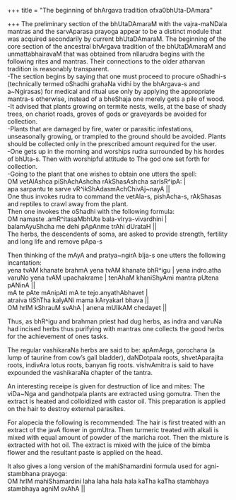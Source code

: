 +++
title = "The beginning of bhArgava tradition ofxa0bhUta-DAmara"

+++
The preliminary section of the bhUtaDAmaraM with the vajra-maNDala
mantras and the sarvAparasa prayoga appear to be a distinct module that
was acquired secondarily by current bhUtaDAmaraM. The beginning of the
core section of the ancestral bhArgava tradition of the bhUtaDAmaraM and
unmattabhairavaM that was obtained from nIlarudra begins with the
following rites and mantras. Their connections to the older atharvan
tradition is reasonably transparent.  
\-The section begins by saying that one must proceed to procure
oShadhi-s (technically termed oShadhi grahaNa vidhi by the bhArgava-s
and a\~Ngirasas) for medical and ritual use only by applying the
appropriate mantra-s otherwise, instead of a bheShaja one merely gets a
pile of wood.  
\-It advised that plants growing on termite nests, wells, at the base of
shady trees, on chariot roads, groves of gods or graveyards be avoided
for collection.  
\-Plants that are damaged by fire, water or parasitic infestations,
unseasonally growing, or trampled to the ground should be avoided.
Plants should be collected only in the prescribed amount required for
the user.  
\-One gets up in the morning and worships rudra surrounded by his hordes
of bhUta-s. Then with worshipful attitude to The god one set forth for
collection.  
\-Going to the plant that one wishes to obtain one utters the spell:  
OM vetAlAshca piShAchAshcha rAkShasAshcha sarIsR^ipA: |  
apa sarpantu te sarve vR^ikShAdasmAchChivAj\~nayA ||  
One thus invokes rudra to command the vetAla-s, pishAcha-s, rAkShasas
and reptiles to crawl away from the plant.  
Then one invokes the oShadhi with the following formula:  
OM namaste .amR^itasaMbhUte bala-vIrya-vivardhini |  
balamAyuShcha me dehi pApAnme trAhi dUrataH ||  
The herbs, the descendents of soma, are asked to provide strength,
fertility and long life and remove pApa-s

Then thinking of the mAyA and pratya\~ngirA bIja-s one utters the
following incantation:  
yena tvAM khanate brahmA yena tvAM khanate bhR^igu | yena indro.atha
varuNo yena tvAM upachakrame | tenAhaM khaniShyAmi mantra pUtena pANinA
||  
mA te pAte mAnipAti mA te tejo.anyathAbhavet |  
atraiva tiShTha kalyANi mama kAryakarI bhava ||  
OM hrIM kShrauM svAhA | anena mUlikAM chedayet ||

Thus, as bhR^igu and brahman priest had dug herbs, as indra and varuNa
had incised herbs thus purifying with mantras one collects the good
herbs for the achievement of ones tasks.

The regular vashikaraNa herbs are said to be: apAmArga, gorochana (a
lump of taurine from cow’s gall bladder), daNDotpala roots,
shvetAparajita roots, indivAra lotus roots, banyan fig roots.
vishvAmitra is said to have expounded the vashikaraNa chapter of the
tantra.

An interesting receipe is given for destruction of lice and mites: The
viDa\~Nga and gandhotpala plants are extracted using gomutra. Then the
extract is heated and colloidized with castor oil. This preparation is
applied on the hair to destroy external parasites.

For alopecia the following is recommended: The hair is first treated
with an extract of the javA flower in gomUtra. Then turmeric treated
with alkali is mixed with equal amount of powder of the maricha root.
Then the mixture is extracted with hot oil. The extract is mixed with
the juice of the bimba flower and the resultant paste is applied on the
head.

It also gives a long version of the mahiShamardini formula used for
agni-stambhana prayoga:  
OM hrIM mahiShamardini laha laha hala hala kaTha kaTha stambhaya
stambhaya agniM svAhA ||
